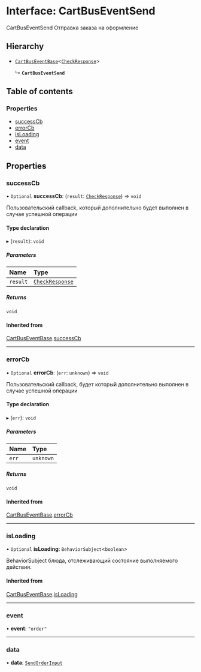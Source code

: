 # Interface: CartBusEventSend

CartBusEventSend
Отправка заказа на оформление

## Hierarchy

- [`CartBusEventBase`](CartBusEventBase.md)\<[`CheckResponse`](CheckResponse.md)\>

  ↳ **`CartBusEventSend`**

## Table of contents

### Properties

- [successCb](CartBusEventSend.md#successcb)
- [errorCb](CartBusEventSend.md#errorcb)
- [isLoading](CartBusEventSend.md#isloading)
- [event](CartBusEventSend.md#event)
- [data](CartBusEventSend.md#data)

## Properties

### successCb

• `Optional` **successCb**: (`result`: [`CheckResponse`](CheckResponse.md)) => `void`

Пользовательский callback, который дополнительно будет выполнен в случае успешной операции

#### Type declaration

▸ (`result`): `void`

##### Parameters

| Name | Type |
| :------ | :------ |
| `result` | [`CheckResponse`](CheckResponse.md) |

##### Returns

`void`

#### Inherited from

[CartBusEventBase](CartBusEventBase.md).[successCb](CartBusEventBase.md#successcb)

___

### errorCb

• `Optional` **errorCb**: (`err`: `unknown`) => `void`

Пользовательский callback, будет который дополнительно  выполнен в случае успешной операции

#### Type declaration

▸ (`err`): `void`

##### Parameters

| Name | Type |
| :------ | :------ |
| `err` | `unknown` |

##### Returns

`void`

#### Inherited from

[CartBusEventBase](CartBusEventBase.md).[errorCb](CartBusEventBase.md#errorcb)

___

### isLoading

• `Optional` **isLoading**: `BehaviorSubject`\<`boolean`\>

BehaviorSubject блюда, отслеживающий состояние выполняемого действия.

#### Inherited from

[CartBusEventBase](CartBusEventBase.md).[isLoading](CartBusEventBase.md#isloading)

___

### event

• **event**: ``"order"``

___

### data

• **data**: [`SendOrderInput`](SendOrderInput.md)
